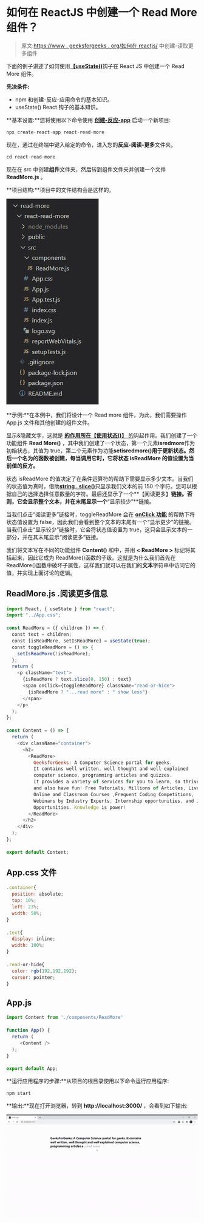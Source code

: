 # 如何在 ReactJS 中创建一个 Read More 组件？

> 原文:[https://www . geeksforgeeks . org/如何在 reactjs/](https://www.geeksforgeeks.org/how-to-create-a-read-more-component-in-reactjs/) 中创建-读取更多组件

下面的例子讲述了如何使用[**<u>【useState()</u>**](https://www.geeksforgeeks.org/what-is-usestate-in-react/)钩子在 React JS 中创建一个 Read More 组件。

**先决条件:**

*   npm 和创建-反应-应用命令的基本知识。
*   useState() React 钩子的基本知识。

**基本设置:**您将使用以下命令使用 [**<u>创建-反应-app</u>**](https://www.geeksforgeeks.org/reactjs-setting-development-environment/) 启动一个新项目:

```jsx
npx create-react-app react-read-more
```

现在，通过在终端中键入给定的命令，进入您的**反应-阅读-更多**文件夹。

```jsx
cd react-read-more
```

现在在 src 中创建**组件**文件夹，然后转到组件文件夹并创建一个文件 **ReadMore.js** 。

**项目结构:**项目中的文件结构会是这样的。

![](img/a64bf6898c7304472e33f17e23f03691.png)

**示例:**在本例中，我们将设计一个 Read more 组件，为此，我们需要操作 App.js 文件和其他创建的组件文件。

显示&隐藏文字，这就是 [**<u>的作用所在【使用状态()】</u>** 的](https://www.geeksforgeeks.org/what-is-usestate-in-react/)钩起作用。我们创建了一个功能组件 **Read More()** ，其中我们创建了一个状态，第一个元素**isredmore**作为初始状态，其值为 true，第二个元素作为功能**setisredmore()**用于更新状态。然后一个名为**的函数被创建，每当调用它时，它将状态 isReadMore 的值设置为当前值的反方。**

状态 isReadMore 的值决定了在条件运算符的帮助下需要显示多少文本。当我们的状态值为真时，借助[**<u>string . slice()</u>**](https://www.geeksforgeeks.org/javascript-string-slice/)只显示我们文本的前 150 个字符。您可以根据自己的选择选择任意数量的字符。最后还显示了一个**【阅读更多】**链接。否则，它会显示整个文本，并在末尾显示一个**“显示较少”**链接。

当我们点击“阅读更多”链接时，toggleReadMore 会在 [**<u>onClick 功能</u>**](https://www.geeksforgeeks.org/how-to-change-the-state-of-react-component-on-click/) 的帮助下将状态值设置为 false，因此我们会看到整个文本的末尾有一个“显示更少”的链接。当我们点击“显示较少”链接时，它会将状态值设置为 true，这只会显示文本的一部分，并在其末尾显示“阅读更多”链接。

我们将文本写在不同的功能组件 **Content()** 和中，并用 **< ReadMore >** 标记将其括起来，因此它成为 ReadMore()函数的子级。这就是为什么我们首先在 ReadMore()函数中破坏子属性，这样我们就可以在我们的**文本**字符串中访问它的值，并实现上面讨论的逻辑。

## ReadMore.js .阅读更多信息

```jsx
import React, { useState } from "react";
import "../App.css";

const ReadMore = ({ children }) => {
  const text = children;
  const [isReadMore, setIsReadMore] = useState(true);
  const toggleReadMore = () => {
    setIsReadMore(!isReadMore);
  };
  return (
    <p className="text">
      {isReadMore ? text.slice(0, 150) : text}
      <span onClick={toggleReadMore} className="read-or-hide">
        {isReadMore ? "...read more" : " show less"}
      </span>
    </p>
  );
};

const Content = () => {
  return (
    <div className="container">
      <h2>
        <ReadMore>
          GeeksforGeeks: A Computer Science portal for geeks. 
          It contains well written, well thought and well explained
          computer science, programming articles and quizzes. 
          It provides a variety of services for you to learn, so thrive
          and also have fun! Free Tutorials, Millions of Articles, Live, 
          Online and Classroom Courses ,Frequent Coding Competitions,
          Webinars by Industry Experts, Internship opportunities, and Job
          Opportunities. Knowledge is power!
        </ReadMore>
      </h2>
    </div>
  );
};

export default Content;
```

## App.css 文件

```jsx
.container{
  position: absolute;
  top: 10%;
  left: 23%;
  width: 50%;
}

.text{
  display: inline;
  width: 100%;
}

.read-or-hide{
  color: rgb(192,192,192);
  cursor: pointer;
}
```

## App.js

```jsx
import Content from './components/ReadMore'

function App() {
  return (
     <Content />
  );
}

export default App;
```

**运行应用程序的步骤:**从项目的根目录使用以下命令运行应用程序:

```jsx
npm start
```

**输出:**现在打开浏览器，转到 **http://localhost:3000/** ，会看到如下输出:

![](img/d708a28fa0e2eee1d28dfddddabf6d37.png)